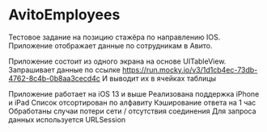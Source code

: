 # AvitoEmployees

Тестовое задание на позицию стажёра по направлению IOS.
Приложение отображает данные по сотрудникам в Авито.

Приложение состоит из одного экрана на основе UITableView.
Запрашивает данные по ссылке https://run.mocky.io/v3/1d1cb4ec-73db-4762-8c4b-0b8aa3cecd4c
И выводит их в ячейках таблицы

Приложение работает на iOS 13 и выше
Реализована поддержка iPhone и iPad
Список отсортирован по алфавиту
Кэширование ответа на 1 час
Обработаны случаи потери сети / отсутствия соединения
Для запроса данных используется URLSession
